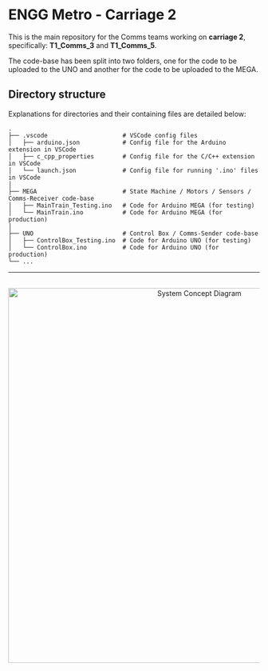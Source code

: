 # ENGG Metro - Carriage 2

This is the main repository for the Comms teams working on **carriage 2**, specifically: **T1_Comms_3** and **T1_Comms_5**.

The code-base has been split into two folders, one for the code to be uploaded to the UNO and another for the code to be uploaded to the MEGA.

## **Directory structure**

Explanations for directories and their containing files are detailed below:

```
.
├── .vscode                     # VSCode config files
│   ├── arduino.json            # Config file for the Arduino extension in VSCode
│   ├── c_cpp_properties        # Config file for the C/C++ extension in VSCode
│   └── launch.json             # Config file for running '.ino' files in VSCode
│
├── MEGA                        # State Machine / Motors / Sensors / Comms-Receiver code-base
│   ├── MainTrain_Testing.ino   # Code for Arduino MEGA (for testing)
│   └── MainTrain.ino           # Code for Arduino MEGA (for production)
│
├── UNO                         # Control Box / Comms-Sender code-base
│   ├── ControlBox_Testing.ino  # Code for Arduino UNO (for testing)
│   └── ControlBox.ino          # Code for Arduino UNO (for production)
└── ...
```

---
<br>
<div style="text-align: center;">
    <img src="https://github.com/natleco/engg-metro/raw/master/assets/system-concept-diagram.png" alt="System Concept Diagram" width="750px">
</div>